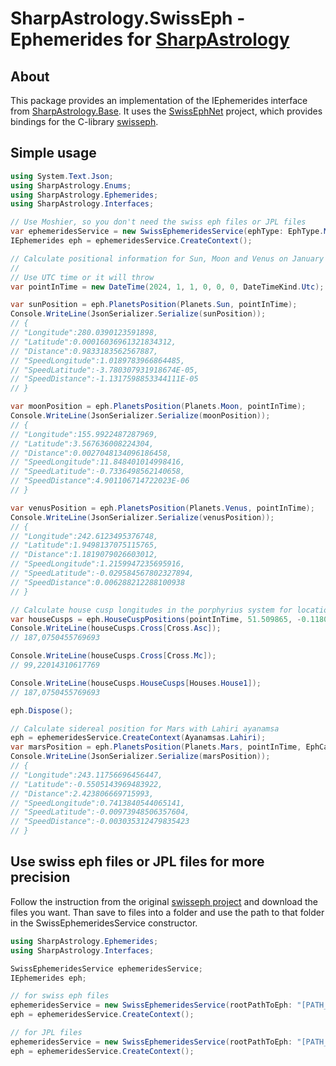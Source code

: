 # SharpAstrology.SwissEph - Ephemerides for [SharpAstrology](https://github.com/CReizner/SharpAstrology)

## About
This package provides an implementation of the IEphemerides interface from [SharpAstrology.Base](https://github.com/CReizner/SharpAstrology/tree/main/SharpAstrology.Base). It uses the [SwissEphNet](https://github.com/ygrenier/SwissEphNet) project, which provides bindings for the C-library [swisseph](https://github.com/aloistr/swisseph).

## Simple usage
```C#
using System.Text.Json;
using SharpAstrology.Enums;
using SharpAstrology.Ephemerides;
using SharpAstrology.Interfaces;

// Use Moshier, so you don't need the swiss eph files or JPL files
var ephemeridesService = new SwissEphemeridesService(ephType: EphType.Moshier);
IEphemerides eph = ephemeridesService.CreateContext();

// Calculate positional information for Sun, Moon and Venus on January 1st 2024
//
// Use UTC time or it will throw
var pointInTime = new DateTime(2024, 1, 1, 0, 0, 0, DateTimeKind.Utc);

var sunPosition = eph.PlanetsPosition(Planets.Sun, pointInTime);
Console.WriteLine(JsonSerializer.Serialize(sunPosition));
// {
// "Longitude":280.0390123591898,
// "Latitude":0.00016036961321834312,
// "Distance":0.9833183562567887,
// "SpeedLongitude":1.0189783966864485,
// "SpeedLatitude":-3.780307931918674E-05,
// "SpeedDistance":-1.1317598853344111E-05
// }

var moonPosition = eph.PlanetsPosition(Planets.Moon, pointInTime);
Console.WriteLine(JsonSerializer.Serialize(moonPosition));
// {
// "Longitude":155.9922487287969,
// "Latitude":3.567636008224304,
// "Distance":0.0027048134096186458,
// "SpeedLongitude":11.848401014998416,
// "SpeedLatitude":-0.7336498562140658,
// "SpeedDistance":4.901106714722023E-06
// }

var venusPosition = eph.PlanetsPosition(Planets.Venus, pointInTime);
Console.WriteLine(JsonSerializer.Serialize(venusPosition));
// {
// "Longitude":242.6123495376748,
// "Latitude":1.9498137075115765,
// "Distance":1.1819079026603012,
// "SpeedLongitude":1.2159947235695916,
// "SpeedLatitude":-0.029584567802327894,
// "SpeedDistance":0.006288212288100938
// }

// Calculate house cusp longitudes in the porphyrius system for location London 
var houseCusps = eph.HouseCuspPositions(pointInTime, 51.509865, -0.118092, HouseSystems.Porphyrius);
Console.WriteLine(houseCusps.Cross[Cross.Asc]);
// 187,0750455769693

Console.WriteLine(houseCusps.Cross[Cross.Mc]);
// 99,22014310617769

Console.WriteLine(houseCusps.HouseCusps[Houses.House1]);
// 187,0750455769693

eph.Dispose();

// Calculate sidereal position for Mars with Lahiri ayanamsa
eph = ephemeridesService.CreateContext(Ayanamsas.Lahiri);
var marsPosition = eph.PlanetsPosition(Planets.Mars, pointInTime, EphCalculationMode.Sidereal);
Console.WriteLine(JsonSerializer.Serialize(marsPosition));
// {
// "Longitude":243.11756696456447,
// "Latitude":-0.5505143969483922,
// "Distance":2.423806669715993,
// "SpeedLongitude":0.7413840544065141,
// "SpeedLatitude":-0.00973948506357604,
// "SpeedDistance":-0.003035312479835423
// }
```

## Use swiss eph files or JPL files for more precision
Follow the instruction from the original [swisseph project](https://github.com/aloistr/swisseph) and download the files you want. Than save to files into a folder and use the path to that folder in the SwissEphemeridesService constructor.

```C#
using SharpAstrology.Ephemerides;
using SharpAstrology.Interfaces;

SwissEphemeridesService ephemeridesService;
IEphemerides eph;

// for swiss eph files
ephemeridesService = new SwissEphemeridesService(rootPathToEph: "[PATH_TO_SWISSEPH_ROOT_FOLDER]", EphType.Swiss);
eph = ephemeridesService.CreateContext();

// for JPL files
ephemeridesService = new SwissEphemeridesService(rootPathToEph: "[PATH_TO_SWISSEPH_ROOT_FOLDER]", EphType.Jpl);
eph = ephemeridesService.CreateContext();
```


